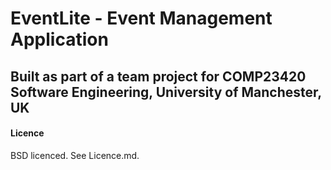 # EventLite - Event Management Application
## Built as part of a team project for COMP23420 Software Engineering, University of Manchester, UK


#### Licence

BSD licenced. See Licence.md.
